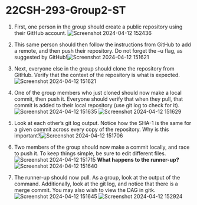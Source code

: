 # 22CSH-293-Group2-ST
1. First, one person in the group should create a public repository using their GitHub account.  ![Screenshot 2024-04-12 152436](https://github.com/adarshkrsingh07/22CSH-293-Group2-ST/assets/123314058/9d87c011-c0aa-4363-9d03-12bbd3a9729f)

2. This same person should then follow the instructions from GitHub to add a remote, and then push their repository. Do not forget the –u flag, as suggested by GitHub!![Screenshot 2024-04-12 151621](https://github.com/adarshkrsingh07/22CSH-293-Group2-ST/assets/123314058/217479d1-991a-47b4-9150-3300a52b6a60)

4. Next, everyone else in the group should clone the repository from GitHub. Verify that the context of the repository is what is expected.![Screenshot 2024-04-12 151621](https://github.com/adarshkrsingh07/22CSH-293-Group2-ST/assets/123314058/52b6465f-ed73-450b-88f8-4a423f138e40)

5. One of the group members who just cloned should now make a local commit, then push it. Everyone should verify that when they pull, that commit is added to their local repository (use git log to check for it).![Screenshot 2024-04-12 151635](https://github.com/adarshkrsingh07/22CSH-293-Group2-ST/assets/123314058/3c45a4be-0d19-461e-ba00-aedad075874a)
![Screenshot 2024-04-12 151629](https://github.com/adarshkrsingh07/22CSH-293-Group2-ST/assets/123314058/0a82dabe-e7de-41f4-b101-a152bf7b2438)

6. Look at each other’s git log output. Notice how the SHA-1 is the same for a given commit across every copy of the repository. Why is this important?![Screenshot 2024-04-12 151706](https://github.com/adarshkrsingh07/22CSH-293-Group2-ST/assets/123314058/63312e5c-2cd5-46d3-ae7d-30a483079317)

7. Two members of the group should now make a commit locally, and race to push it. To keep things simple, be sure to edit different files.
![Screenshot 2024-04-12 151715](https://github.com/adarshkrsingh07/22CSH-293-Group2-ST/assets/123314058/3566d1ab-b53c-44cb-af68-b2127c85c893)
**What happens to the runner-up?**  ![Screenshot 2024-04-12 151640](https://github.com/adarshkrsingh07/22CSH-293-Group2-ST/assets/123314058/ea027189-bde9-4607-940d-ae4f36b6f92b) 

9. The runner-up should now pull. As a group, look at the output of the command. Additionally, look at the git log, and notice that there is a merge commit. You may also wish to view the DAG in gitk.
![Screenshot 2024-04-12 151645](https://github.com/adarshkrsingh07/22CSH-293-Group2-ST/assets/123314058/e0c32746-fc5b-4cd1-9d39-6d6732773f77)  ![Screenshot 2024-04-12 152924](https://github.com/adarshkrsingh07/22CSH-293-Group2-ST/assets/123314058/cd486e81-a583-4b01-a09f-bdb32b5151bc)

